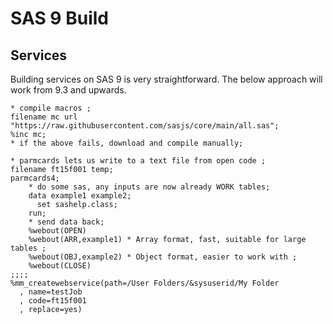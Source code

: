 SAS 9 Build
====================

## Services

Building services on SAS 9 is very straightforward.  The below approach will work from 9.3 and upwards.

```SAS
* compile macros ;
filename mc url "https://raw.githubusercontent.com/sasjs/core/main/all.sas";
%inc mc;
* if the above fails, download and compile manually;

* parmcards lets us write to a text file from open code ;
filename ft15f001 temp;
parmcards4;
    * do some sas, any inputs are now already WORK tables;
    data example1 example2;
      set sashelp.class;
    run;
    * send data back;
    %webout(OPEN)
    %webout(ARR,example1) * Array format, fast, suitable for large tables ;
    %webout(OBJ,example2) * Object format, easier to work with ;
    %webout(CLOSE)
;;;;
%mm_createwebservice(path=/User Folders/&sysuserid/My Folder
  , name=testJob
  , code=ft15f001
  , replace=yes)
```

<meta name="description" content="Building web services as Stored Processes on SAS 9 is very straightforward">